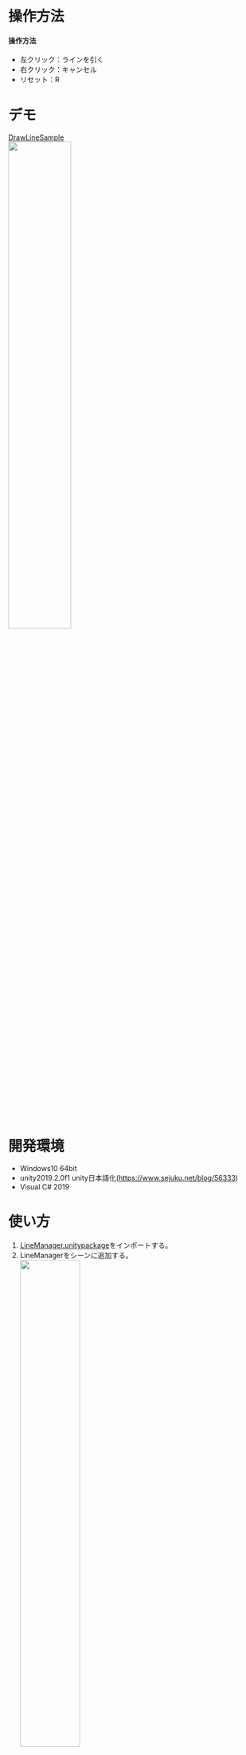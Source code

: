 # 操作方法
#### 操作方法
- 左クリック：ラインを引く  
- 右クリック：キャンセル  
- リセット：R

# デモ
[DrawLineSample](https://little-hoge.github.io/DrawLineSample/)  
[<img src="https://user-images.githubusercontent.com/3638785/92345277-be697680-f103-11ea-8c36-dd55e9dbcb72.gif" width=50%>](https://little-hoge.github.io/DrawLineSample/)

# 開発環境
- Windows10 64bit
- unity2019.2.0f1  unity日本語化(https://www.sejuku.net/blog/56333)
- Visual C# 2019


# 使い方
1. [LineManager.unitypackage](https://github.com/little-hoge/DrawLineSample/releases/download/1.0/LineManager.unitypackage)をインポートする。
1. LineManagerをシーンに追加する。  
[<img src="https://user-images.githubusercontent.com/3638785/92345982-5a947d00-f106-11ea-814b-58e17b76e82f.gif" width=50%>](https://little-hoge.github.io/DrawLineSample/)

# 参考リンク
#### 実装
- 【Unity】LineRendererを使ってお絵かきソフトにある機能を実装する  
https://coffee-ryo.hatenablog.com/entry/2018/05/06/191649
